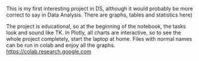 This is my first interesting project in DS, although it would probably be more correct to say in Data Analysis. There are graphs, tables and statistics here)

The project is educational, so at the beginning of the notebook, the tasks look and sound like TK. In Plotly, all charts are interactive, so to see the whole project completely, start the laptop at home.
Files with normal names can be run in colab and enjoy all the graphs. https://colab.research.google.com
